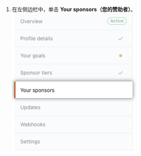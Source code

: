 1. 在左侧边栏中，单击 **Your sponsors（您的赞助者）**。 ![您的赞助者选项卡](/assets/images/help/sponsors/your-sponsors-tab.png)
